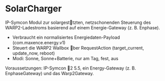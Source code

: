 # SolarCharger

IP-Symcon Modul zur solargesttzten, netzschonenden Steuerung des WARP2-Ladestroms basierend auf einem Energie-Gateway (z. B. Enphase).

- Verbraucht ein normalisiertes Energiedaten-Payload (com.maxence.energy.v1)
- Steuert die WARP2 Wallbox ber RequestAction (target_current, update_now, reboot)
- Modi: Sonne, Sonne+Batterie, nur am Tag, fest, aus

Voraussetzungen: IP-Symcon 2 5.5, ein Energy-Gateway (z. B. EnphaseGateway) und das Warp2Gateway.
